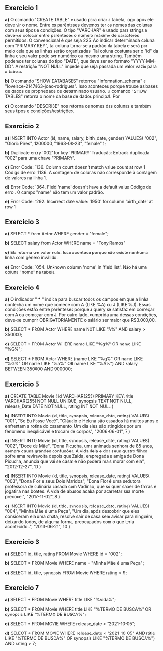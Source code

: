 ## Exercício 1
**a)** O comando "CREATE TABLE" é usado para criar a tabela, logo após ele deve vir o nome. Entre os parênteses devemos ter os nomes das colunas com seus tipos e condições. O tipo "VARCHAR" é usado para strings e deve-se colocar entre parênteses o número máximo de caracteres permitidos. O convencional é que seja 225.
Ao indicar determinada coluna com "PRIMARY KEY", tal coluna torna-se a padrão da tabela e será por meio dela que as linhas serão organizadas. Tal coluna costuma ser o "id" da linha e seu valor pode ser numérico ou mesmo uma string.
Também podemos ter colunas do tipo "DATE", que deve ser no formato "YYYY-MM-DD".
A restrição "NOT NULL" impede que seja passada um valor vazio para a tabela.

**b)** O comando "SHOW DATABASES" retornou "information_schema" e "lovelace-2147863-joao-rodrigues". Isso aconteceu porque trouxe as bases de dados de propriedade de determinado usuário. O comando "SHOW TABLES" retorna o nome da base de dados principal. Por

**c)** O comando "DESCRIBE" nos retorna os nomes das colunas e também seus tipos e condições/restrições.


## Exercício 2

**a)** 
INSERT INTO Actor (id, name, salary, birth_date, gender)
VALUES(
  "002", 
  "Glória Pires",
  1200000,
  "1963-08-23", 
  "female"
);

**b)** Duplicate entry '002' for key 'PRIMARY'
Tradução: Entrada duplicada "002" para uma chave "PRIMARY".

**c)**
Error Code: 1136. Column count doesn't match value count at row 1
Código de erro: 1136. A contagem de colunas não corresponde à contagem de valores na linha 1.

**d)**
Error Code: 1364. Field 'name' doesn't have a default value
Código de erro . O campo "name" não tem um valor padrão.

**e)**
Error Code: 1292. Incorrect date value: '1950' for column 'birth_date' at row 1

## Exercício 3
**a)**
SELECT * from Actor WHERE gender = "female";

**b)**
SELECT salary from Actor WHERE name = "Tony Ramos"

**c)** 
Ela retorna um valor nulo. Isso acontece porque não existe nenhuma linha com gênero inválido.

**e)**
Error Code: 1054. Unknown column 'nome' in 'field list'. Não há uma coluna "nome" na tabela.

## Exercício 4
**a)** 
O indicador **" * "** indica para buscar todos os campos em que a linha contenha um nome que comece com A (LIKE %A) ou J (LIKE %J). Essas condições estão entre parênteses porque a query se satisfaz em começar com A ou começar com J. Por outro lado, cumprida uma dessas condições, deve-se cumprir OBRIGATORIAMENTE o salário ser maior que R$3.000,00.

**b)**
SELECT * FROM Actor
WHERE name NOT LIKE "A%" AND salary > 350000;

**c)**
SELECT * FROM Actor
WHERE name LIKE "%g%" OR name LIKE "%G%";

**d)** 
SELECT * FROM Actor
WHERE 
	(name LIKE "%g%" OR name LIKE "%G%" OR name LIKE "%a%" OR name LIKE "%A%")
  AND salary BETWEEN 350000 AND 900000;


  ## Exercício 5
  **a)**
  CREATE TABLE Movie (
		id VARCHAR(255) PRIMARY KEY,
    title VARCHAR(255) NOT NULL UNIQUE,
    synopsis TEXT NOT NULL,
    release_Date DATE NOT NULL,
    rating INT NOT NULL
)

**b)**
INSERT INTO Movie (id, title, synopsis, release_date, rating) 
VALUES(
	"001",
    "Se Eu Fosse Você",
    "Cláudio e Helena são casados há muitos anos e enfrentam a rotina do casamento. Um dia eles são atingidos por um fenômeno inexplicável e trocam de corpos",
    "2006-06-01",
    7
)

**c)**
INSERT INTO Movie (id, title, synopsis, release_date, rating) 
VALUES(
	"002",
    "Doce de Mãe",
    "Dona Picucha, uma animada senhora de 85 anos, sempre causa grandes confusões. A vida dela e dos seus quatro filhos sofre uma reviravolta depois que Zaida, empregada e amiga de Dona Picucha, anuncia que vai se casar e não poderá mais morar com ela",
    "2012-12-27",
    10
)

**d)**
INSERT INTO Movie (id, title, synopsis, release_date, rating) 
VALUES(
	"003",
    "Dona Flor e seus Dois Maridos",
    "Dona Flor é uma sedutora professora de culinária casada com Vadinho, que só quer saber de farras e jogatina nas boates. A vida de abusos acaba por acarretar sua morte precoce.",
    "2017-11-02",
    8
)

**e)**
INSERT INTO Movie (id, title, synopsis, release_date, rating) 
VALUES(
	"004",
    "Minha Mãe é uma Peça",
    "Um dia, após descobrir que eles consideram ela uma chata, resolve sair de casa sem avisar para ninguém, deixando todos, de alguma forma, preocupados com o que teria acontecido..",
    "2013-06-21",
    10
)


## Exercício 6

**a)**
SELECT id, title, rating FROM Movie WHERE id = "002";

**b)**
SELECT * FROM Movie WHERE name = "Minha Mãe é uma Peça";

**c)**
SELECT id, title, synopsis FROM Movie WHERE rating > 9;


## Exercício 7

**a)**
SELECT * FROM Movie
WHERE title LIKE "%vida%";

**b)**
SELECT * FROM Movie
WHERE title LIKE "%TERMO DE BUSCA%" OR
      synopsis LIKE "%TERMO DE BUSCA%";

**c)**
SELECT * FROM MOVIE
WHERE release_date < "2021-10-05";

**d)**
SELECT * FROM MOVIE
WHERE release_date < "2021-10-05" AND 
      (title LIKE "%TERMO DE BUSCA%" OR
      synopsis LIKE "%TERMO DE BUSCA%") AND rating > 7;